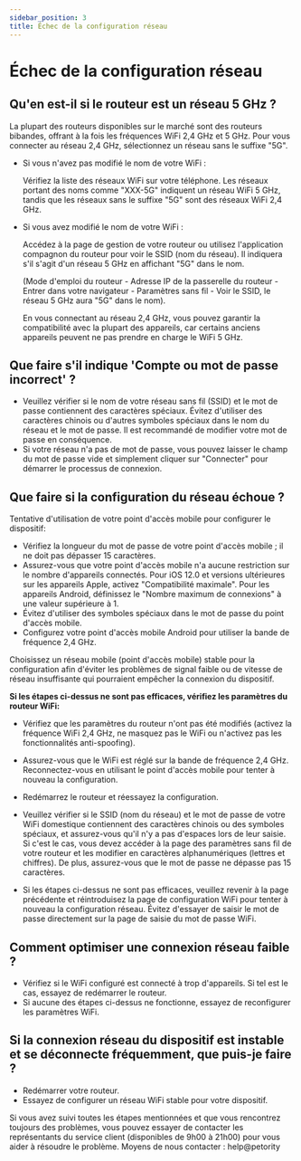 ```yaml
---
sidebar_position: 3
title: Échec de la configuration réseau
---
```


# Échec de la configuration réseau
## Qu'en est-il si le routeur est un réseau 5 GHz ?
La plupart des routeurs disponibles sur le marché sont des routeurs bibandes, offrant à la fois les fréquences WiFi 2,4 GHz et 5 GHz. Pour vous connecter au réseau 2,4 GHz, sélectionnez un réseau sans le suffixe "5G".
+ Si vous n'avez pas modifié le nom de votre WiFi :

	Vérifiez la liste des réseaux WiFi sur votre téléphone. Les réseaux portant des noms comme "XXX-5G" indiquent un réseau WiFi 5 GHz, tandis que les réseaux sans le suffixe "5G" sont des réseaux WiFi 2,4 GHz.

+ Si vous avez modifié le nom de votre WiFi :

	Accédez à la page de gestion de votre routeur ou utilisez l'application compagnon du routeur pour voir le SSID (nom du réseau). Il indiquera s'il s'agit d'un réseau 5 GHz en affichant "5G" dans le nom.

	(Mode d'emploi du routeur - Adresse IP de la passerelle du routeur - Entrer dans votre navigateur - Paramètres sans fil - Voir le SSID, le réseau 5 GHz aura "5G" dans le nom).

	En vous connectant au réseau 2,4 GHz, vous pouvez garantir la compatibilité avec la plupart des appareils, car certains anciens appareils peuvent ne pas prendre en charge le WiFi 5 GHz.

## Que faire s'il indique 'Compte ou mot de passe incorrect' ?
+ Veuillez vérifier si le nom de votre réseau sans fil (SSID) et le mot de passe contiennent des caractères spéciaux. Évitez d'utiliser des caractères chinois ou d'autres symboles spéciaux dans le nom du réseau et le mot de passe. Il est recommandé de modifier votre mot de passe en conséquence.
+ Si votre réseau n'a pas de mot de passe, vous pouvez laisser le champ du mot de passe vide et simplement cliquer sur "Connecter" pour démarrer le processus de connexion.

## Que faire si la configuration du réseau échoue ?
Tentative d'utilisation de votre point d'accès mobile pour configurer le dispositif:
+ Vérifiez la longueur du mot de passe de votre point d'accès mobile ; il ne doit pas dépasser 15 caractères.
+ Assurez-vous que votre point d'accès mobile n'a aucune restriction sur le nombre d'appareils connectés. Pour iOS 12.0 et versions ultérieures sur les appareils Apple, activez "Compatibilité maximale". Pour les appareils Android, définissez le "Nombre maximum de connexions" à une valeur supérieure à 1.
+ Évitez d'utiliser des symboles spéciaux dans le mot de passe du point d'accès mobile.
+ Configurez votre point d'accès mobile Android pour utiliser la bande de fréquence 2,4 GHz.

Choisissez un réseau mobile (point d'accès mobile) stable pour la configuration afin d'éviter les problèmes de signal faible ou de vitesse de réseau insuffisante qui pourraient empêcher la connexion du dispositif.

**Si les étapes ci-dessus ne sont pas efficaces, vérifiez les paramètres du routeur WiFi:**

+ Vérifiez que les paramètres du routeur n'ont pas été modifiés (activez la fréquence WiFi 2,4 GHz, ne masquez pas le WiFi ou n'activez pas les fonctionnalités anti-spoofing).
+ Assurez-vous que le WiFi est réglé sur la bande de fréquence 2,4 GHz. Reconnectez-vous en utilisant le point d'accès mobile pour tenter à nouveau la configuration.
+ Redémarrez le routeur et réessayez la configuration.

+ Veuillez vérifier si le SSID (nom du réseau) et le mot de passe de votre WiFi domestique contiennent des caractères chinois ou des symboles spéciaux, et assurez-vous qu'il n'y a pas d'espaces lors de leur saisie. Si c'est le cas, vous devez accéder à la page des paramètres sans fil de votre routeur et les modifier en caractères alphanumériques (lettres et chiffres). De plus, assurez-vous que le mot de passe ne dépasse pas 15 caractères.

+ Si les étapes ci-dessus ne sont pas efficaces, veuillez revenir à la page précédente et réintroduisez la page de configuration WiFi pour tenter à nouveau la configuration réseau. Évitez d'essayer de saisir le mot de passe directement sur la page de saisie du mot de passe WiFi.

## Comment optimiser une connexion réseau faible ?
+ Vérifiez si le WiFi configuré est connecté à trop d'appareils. Si tel est le cas, essayez de redémarrer le routeur.
+ Si aucune des étapes ci-dessus ne fonctionne, essayez de reconfigurer les paramètres WiFi.

## Si la connexion réseau du dispositif est instable et se déconnecte fréquemment, que puis-je faire ?
+ Redémarrer votre routeur.
+ Essayez de configurer un réseau WiFi stable pour votre dispositif.

Si vous avez suivi toutes les étapes mentionnées et que vous rencontrez toujours des problèmes, vous pouvez essayer de contacter les représentants du service client (disponibles de 9h00 à 21h00) pour vous aider à résoudre le problème. Moyens de nous contacter : help@petority